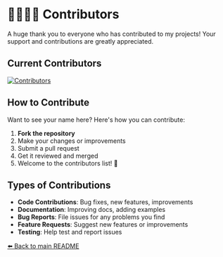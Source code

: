 # 🫱🏼‍🫲🏼 Contributors

A huge thank you to everyone who has contributed to my projects! Your support and contributions are greatly appreciated.

## Current Contributors

[![Contributors](https://contrib.rocks/image?repo=s009900/s009900)](https://github.com/s009900/s009900/graphs/contributors)

## How to Contribute

Want to see your name here? Here's how you can contribute:

1. **Fork the repository**
2. Make your changes or improvements
3. Submit a pull request
4. Get it reviewed and merged
5. Welcome to the contributors list! 🎉

## Types of Contributions

- **Code Contributions**: Bug fixes, new features, improvements
- **Documentation**: Improving docs, adding examples
- **Bug Reports**: File issues for any problems you find
- **Feature Requests**: Suggest new features or improvements
- **Testing**: Help test and report issues

[⬅️ Back to main README](README.md)
